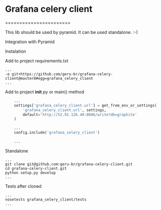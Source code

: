 # Grafana celery client
=======================

This lib should be used by pyramid. It can be used standalone. :-)

Integration with Pyramid

Instalation

Add to project requirements.txt

```shell
...
-e git+https://github.com/geru-br/grafana-celery-client@master8#egg=grafana_celery_client
...

```

Add to project __init__.py or main() method

```python
	...
    settings['grafana_celery_client.url'] = get_from_env_or_settings(
        'grafana_celery_client.url', settings,
        default='http://52.91.126.40:8086/write?db=graphite'
    )

    ...
    config.include('grafana_celery_client')

    ...

```

Standalone


```shell
...
git clone git@github.com:geru-br/grafana-celery-client.git
cd grafana-celery-client.git
python setup.py develop
...

```


Tests after cloned


```shell
...
nosetests grafana_celery_client/tests
...

```

